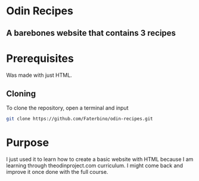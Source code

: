 # Odin Recipes

## A barebones website that contains 3 recipes

# Prerequisites

Was made with just HTML.

## Cloning

To clone the repository, open a terminal and input 
``` bash
git clone https://github.com/Faterbino/odin-recipes.git
```

# Purpose

I just used it to learn how to create a basic website with HTML because I am learning through theodinproject.com curriculum. I might come back and improve it once done with the full course.